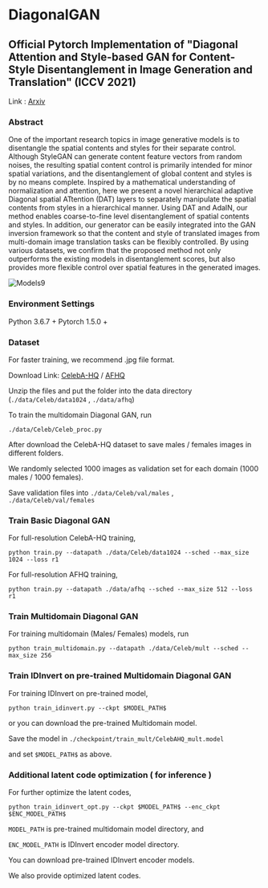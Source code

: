 # DiagonalGAN
## Official Pytorch Implementation of "Diagonal Attention and Style-based GAN for Content-Style Disentanglement in Image Generation and Translation" (ICCV 2021)
Link : [Arxiv](https://arxiv.org/abs/2103.16146)

### Abstract
One of the important research topics in image generative models is to disentangle the spatial contents and styles for their separate control. Although StyleGAN can generate content feature vectors from random noises, the resulting spatial content control is primarily intended for minor spatial variations, and the disentanglement of global content and styles is by no means complete. Inspired by a mathematical understanding of normalization and attention, here we present a novel hierarchical adaptive Diagonal spatial ATtention (DAT) layers to separately manipulate the spatial contents from styles in a hierarchical manner. Using DAT and AdaIN, our method enables coarse-to-fine level disentanglement of spatial contents and styles. In addition, our generator can be easily integrated into the GAN inversion framework so that the content and style of translated images from multi-domain image translation tasks can be flexibly controlled. By using various datasets, we confirm that the proposed method not only outperforms the existing models in disentanglement scores, but also provides more flexible control over spatial features in the generated images.


![Models9](https://user-images.githubusercontent.com/88644048/130436052-f9c213b3-a3f4-403f-84b9-9ccdad8c8970.png)

### Environment Settings
Python 3.6.7 +
Pytorch 1.5.0 +

### Dataset
For faster training, we recommend .jpg file format.

Download Link:
[CelebA-HQ](https://drive.google.com/drive/folders/0B4qLcYyJmiz0TXY1NG02bzZVRGs?resourcekey=0-arAVTUfW9KRhN-irJchVKQ) / 
[AFHQ](https://github.com/clovaai/stargan-v2)

Unzip the files and put the folder into the data directory (```./data/Celeb/data1024``` , ```./data/afhq```)

To train the multidomain Diagonal GAN, run 

```
./data/Celeb/Celeb_proc.py 
```
After download the CelebA-HQ dataset to save males / females images in different folders.

We randomly selected 1000 images as validation set for each domain (1000 males / 1000 females).

Save validation files into ```./data/Celeb/val/males``` , ```./data/Celeb/val/females```

### Train Basic Diagonal GAN
For full-resolution CelebA-HQ training,

```
python train.py --datapath ./data/Celeb/data1024 --sched --max_size 1024 --loss r1
```

For full-resolution AFHQ training,

```
python train.py --datapath ./data/afhq --sched --max_size 512 --loss r1
```
### Train Multidomain Diagonal GAN
For training multidomain (Males/ Females) models, run

```
python train_multidomain.py --datapath ./data/Celeb/mult --sched --max_size 256
```

### Train IDInvert on pre-trained Multidomain Diagonal GAN
For training IDInvert on  pre-trained model,
```
python train_idinvert.py --ckpt $MODEL_PATH$ 
```

or you can download the pre-trained Multidomain model. 

Save the model in ```./checkpoint/train_mult/CelebAHQ_mult.model```

and set ```$MODEL_PATH$``` as above.

### Additional latent code optimization ( for inference )
For further optimize the latent codes, 

```
python train_idinvert_opt.py --ckpt $MODEL_PATH$ --enc_ckpt $ENC_MODEL_PATH$
```

```MODEL_PATH``` is pre-trained multidomain model directory, and

```ENC_MODEL_PATH``` is IDInvert encoder model directory.

You can download pre-trained IDInvert encoder models.

We also provide optimized latent codes. 

